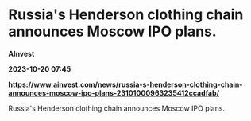 # Russia's Henderson clothing chain announces Moscow IPO plans.
**AInvest**

**2023-10-20 07:45**

**https://www.ainvest.com/news/russia-s-henderson-clothing-chain-announces-moscow-ipo-plans-23101000963235412ccadfab/**

Russia's Henderson clothing chain announces Moscow IPO plans.